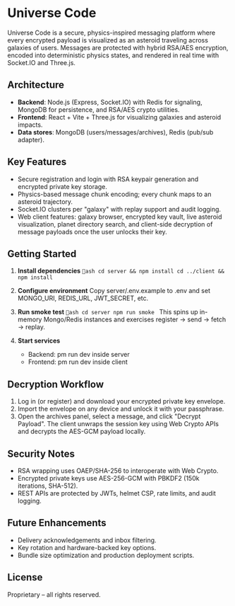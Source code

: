 # Universe Code

Universe Code is a secure, physics-inspired messaging platform where every encrypted payload is visualized as an asteroid traveling across galaxies of users. Messages are protected with hybrid RSA/AES encryption, encoded into deterministic physics states, and rendered in real time with Socket.IO and Three.js.

## Architecture

- **Backend**: Node.js (Express, Socket.IO) with Redis for signaling, MongoDB for persistence, and RSA/AES crypto utilities.
- **Frontend**: React + Vite + Three.js for visualizing galaxies and asteroid impacts.
- **Data stores**: MongoDB (users/messages/archives), Redis (pub/sub adapter).

## Key Features

- Secure registration and login with RSA keypair generation and encrypted private key storage.
- Physics-based message chunk encoding; every chunk maps to an asteroid trajectory.
- Socket.IO clusters per "galaxy" with replay support and audit logging.
- Web client features: galaxy browser, encrypted key vault, live asteroid visualization, planet directory search, and client-side decryption of message payloads once the user unlocks their key.

## Getting Started

1. **Install dependencies**
   `ash
   cd server && npm install
   cd ../client && npm install
   `
2. **Configure environment**
   Copy server/.env.example to .env and set MONGO_URI, REDIS_URL, JWT_SECRET, etc.

3. **Run smoke test**
   `ash
   cd server
   npm run smoke
   `
   This spins up in-memory Mongo/Redis instances and exercises register → send → fetch → replay.

4. **Start services**
   - Backend: 
pm run dev inside server
   - Frontend: 
pm run dev inside client

## Decryption Workflow

1. Log in (or register) and download your encrypted private key envelope.
2. Import the envelope on any device and unlock it with your passphrase.
3. Open the archives panel, select a message, and click "Decrypt Payload". The client unwraps the session key using Web Crypto APIs and decrypts the AES-GCM payload locally.

## Security Notes

- RSA wrapping uses OAEP/SHA-256 to interoperate with Web Crypto.
- Encrypted private keys use AES-256-GCM with PBKDF2 (150k iterations, SHA-512).
- REST APIs are protected by JWTs, helmet CSP, rate limits, and audit logging.

## Future Enhancements

- Delivery acknowledgements and inbox filtering.
- Key rotation and hardware-backed key options.
- Bundle size optimization and production deployment scripts.

## License

Proprietary – all rights reserved.
